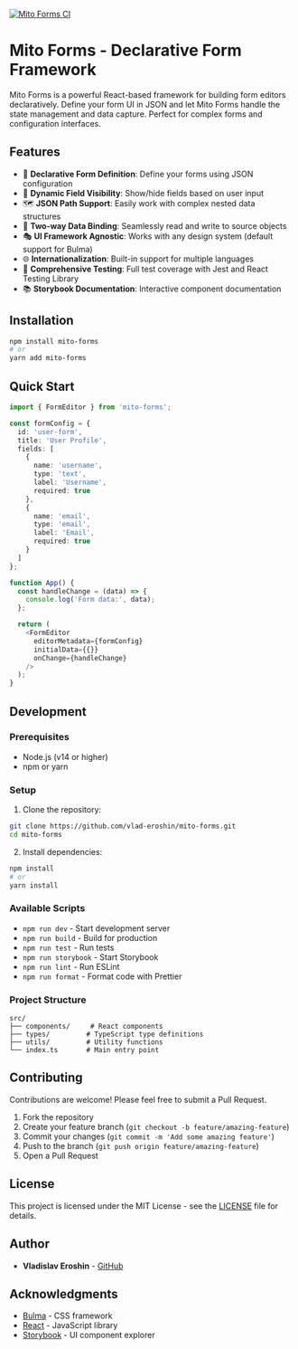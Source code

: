 [![Mito Forms CI](https://github.com/vlad-eroshin/mito-forms/actions/workflows/webpack.yml/badge.svg)](https://github.com/vlad-eroshin/mito-forms/actions/workflows/webpack.yml)

# Mito Forms - Declarative Form Framework

Mito Forms is a powerful React-based framework for building form editors declaratively. Define your form UI in JSON and let Mito Forms handle the state management and data capture. Perfect for complex forms and configuration interfaces.

## Features

- 🎨 **Declarative Form Definition**: Define your forms using JSON configuration
- 🔄 **Dynamic Field Visibility**: Show/hide fields based on user input
- 🗺️ **JSON Path Support**: Easily work with complex nested data structures
- 🎯 **Two-way Data Binding**: Seamlessly read and write to source objects
- 🎭 **UI Framework Agnostic**: Works with any design system (default support for Bulma)
- 🌐 **Internationalization**: Built-in support for multiple languages
- 🧪 **Comprehensive Testing**: Full test coverage with Jest and React Testing Library
- 📚 **Storybook Documentation**: Interactive component documentation

## Installation

```bash
npm install mito-forms
# or
yarn add mito-forms
```

## Quick Start

```typescript
import { FormEditor } from 'mito-forms';

const formConfig = {
  id: 'user-form',
  title: 'User Profile',
  fields: [
    {
      name: 'username',
      type: 'text',
      label: 'Username',
      required: true
    },
    {
      name: 'email',
      type: 'email',
      label: 'Email',
      required: true
    }
  ]
};

function App() {
  const handleChange = (data) => {
    console.log('Form data:', data);
  };

  return (
    <FormEditor
      editorMetadata={formConfig}
      initialData={{}}
      onChange={handleChange}
    />
  );
}
```

## Development

### Prerequisites

- Node.js (v14 or higher)
- npm or yarn

### Setup

1. Clone the repository:
```bash
git clone https://github.com/vlad-eroshin/mito-forms.git
cd mito-forms
```

2. Install dependencies:
```bash
npm install
# or
yarn install
```

### Available Scripts

- `npm run dev` - Start development server
- `npm run build` - Build for production
- `npm run test` - Run tests
- `npm run storybook` - Start Storybook
- `npm run lint` - Run ESLint
- `npm run format` - Format code with Prettier

### Project Structure

```
src/
├── components/     # React components
├── types/         # TypeScript type definitions
├── utils/         # Utility functions
└── index.ts       # Main entry point
```

## Contributing

Contributions are welcome! Please feel free to submit a Pull Request.

1. Fork the repository
2. Create your feature branch (`git checkout -b feature/amazing-feature`)
3. Commit your changes (`git commit -m 'Add some amazing feature'`)
4. Push to the branch (`git push origin feature/amazing-feature`)
5. Open a Pull Request

## License

This project is licensed under the MIT License - see the [LICENSE](LICENSE) file for details.

## Author

- **Vladislav Eroshin** - [GitHub](https://github.com/vlad-eroshin)

## Acknowledgments

- [Bulma](https://bulma.io/) - CSS framework
- [React](https://reactjs.org/) - JavaScript library
- [Storybook](https://storybook.js.org/) - UI component explorer


